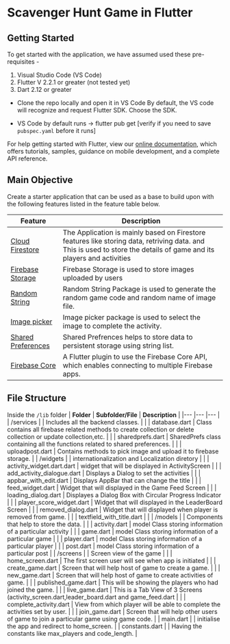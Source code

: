 # Scavenger Hunt Game in Flutter

## Getting Started
To get started with the application, we have assumed used these pre-requisites -
1. Visual Studio Code (VS Code)
2. Flutter V 2.2.1 or greater (not tested yet)
3. Dart 2.12 or greater

- Clone the repo locally and open it in VS Code 
By default, the VS code will recognize and request Flutter SDK. Choose the SDK.

- VS Code by default runs -> flutter pub get [verify if you need to save `pubspec.yaml` before it runs]
 
For help getting started with Flutter, view our [online documentation](https://flutter.dev/docs), which offers tutorials,
samples, guidance on mobile development, and a complete API reference.


## Main Objective 
Create a starter application that can be used as a base to build upon with the following features listed in the feature table below.

| Feature | Description |
|--- |--- |
| [Cloud Firestore](#cloud-firestore) | The Application is mainly based on Firestore features like storing data, retriving data. and This is used to store the details of game and its players and activities|
| [Firebase Storage](#firebase-storage) | Firebase Storage is used to store images uploaded by users |
| [Random String](#random-string) | Random String Package is used to generate the random game code and random name of image file. |
| [Image picker](#image-picker) | Image picker package is used to select the image to complete the activity.  |
| [Shared Preferences](#shared-preferences) | Shared Prefrences helps to store data to persistent storage using string list. |
| [Firebase Core](#firebase-core) | A Flutter plugin to use the Firebase Core API, which enables connecting to multiple Firebase apps. |

## File Structure 
Inside the `/lib` folder
| **Folder** 	| **Subfolder/File** 	| **Description** 	|
|---	|---	|---	|
| /services 	|  	| Includes all the backend classes. 	|
|  	| database.dart 	| Class contains all firebase related methods to create collection or delete collection or update collection,etc.	|
|  	| sharedprefs.dart 	| SharedPrefs class containing all the functions related to shared preferences. 	|
|  	| uploadpost.dart | Contains methods to pick image and upload it to firebase storage. |
| /widgets 	|  	| internationalization and Localization diretory 	|
|  	| activity_widget.dart.dart 	| widget that will be displayed in ActivityScreen 	|
|  	| add_activity_dialogue.dart 	| Displays a Dialog to set the activities 	|
|  	| appbar_with_edit.dart 	| Displays AppBar that can change the title 	|
|  	| feed_widget.dart 	| Widget that will displayed in the Game Feed Screen 	|
|  	| loading_dialog.dart 	| Displayes a Dialog Box with Circular Progress Indicator 	|
|  	| player_score_widget.dart 	| Widget that will displayed in the LeaderBoard Screen 	|
|  	| removed_dialog.dart 	| Widget that will displayed when player is removed from game. 	|
|  	| textfield_with_title.dart 	| 	|
| /models	|  	| Components that help to store the data.	|
|  	| activity.dart	| model Class storing information of a particular activity	|
|  	| game.dart 	| model Class storing information of a particular game 	|
|  	| player.dart 	| model Class storing information of a particular player 	|
|  	| post.dart 	| model Class storing information of a particular post 	|
| /screens 	|  	| Screen view of the game 	|
|  	| home_screen.dart 	| The first screen user will see when app is initiated 	|
|  	| create_game.dart 	| Screen that will help host of game to create a game. 	|
|  	| new_game.dart 	| Screen that will help host of game to create activities of game. 	|
|  	| published_game.dart 	| This will be showing the players who had joined the game. |
|  	| live_game.dart 	| This is a Tab View of 3 Screens (activity_screen.dart,leader_board.dart and game_feed.dart 	|
|  	| complete_activity.dart 	| View from which player will be able to complete the activities set by user.	|
|  	| join_game.dart 	| Screen that will help other users of game to join a particular game using game code. 	|
| main.dart 	|  	| initialise the app and redirect to home_screen.	|
| constants.dart 	|  	| Having the constants like max_players and code_length.	|
